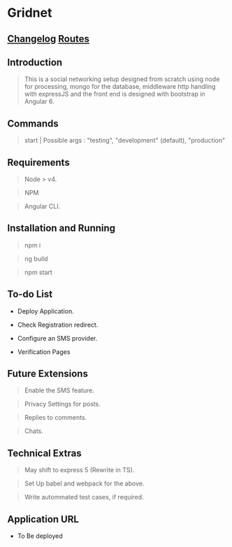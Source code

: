# Gridnet

[Changelog](./CHANGELOG.md)
[Routes](./ROUTES.md)
---

## Introduction

> This is a social networking setup designed from scratch using node for processing, mongo for the database, middleware http handling with expressJS and the front end is designed with bootstrap in Angular 6.

## Commands

> start | Possible args : "testing", "development" (default), "production"

## Requirements

> Node > v4.

> NPM 

> Angular CLI.

## Installation and Running

> npm i

> ng build

> npm start

## To-do List

* Deploy Application.

* Check Registration redirect.

* Configure an SMS provider.

* Verification Pages

## Future Extensions

> Enable the SMS feature.

> Privacy Settings for posts.

> Replies to comments.

> Chats.

## Technical Extras

> May shift to express 5 (Rewrite in TS).

> Set Up babel and webpack for the above.

> Write autommated test cases, if required.

## Application URL

* To Be deployed
